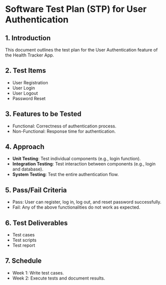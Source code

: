 # Software Test Plan (STP) for User Authentication

## 1. Introduction
This document outlines the test plan for the User Authentication feature of the Health Tracker App.

## 2. Test Items
- User Registration
- User Login
- User Logout
- Password Reset

## 3. Features to be Tested
- Functional: Correctness of authentication process.
- Non-Functional: Response time for authentication.

## 4. Approach
- **Unit Testing**: Test individual components (e.g., login function).
- **Integration Testing**: Test interaction between components (e.g., login and database).
- **System Testing**: Test the entire authentication flow.

## 5. Pass/Fail Criteria
- Pass: User can register, log in, log out, and reset password successfully.
- Fail: Any of the above functionalities do not work as expected.

## 6. Test Deliverables
- Test cases
- Test scripts
- Test report

## 7. Schedule
- Week 1: Write test cases.
- Week 2: Execute tests and document results.
